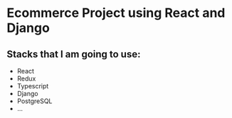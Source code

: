 <h1>Ecommerce Project using React and Django</h1>

<h2>Stacks that I am going to use:</h2>
<ul>
<li>React</li>
<li>Redux</li>
<li>Typescript</li>
<li>Django</li>
<li>PostgreSQL</li>
<li>...</li>
</ul>


